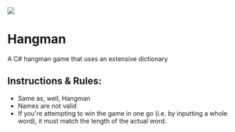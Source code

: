 ![]("/Hangman/hangman.ico")

# Hangman
A C# hangman game that uses an extensive dictionary

## Instructions & Rules:
* Same as, well, Hangman
* Names are not valid
* If you're attempting to win the game in one go (i.e. by inputting a whole word), it must match the length of the actual word.